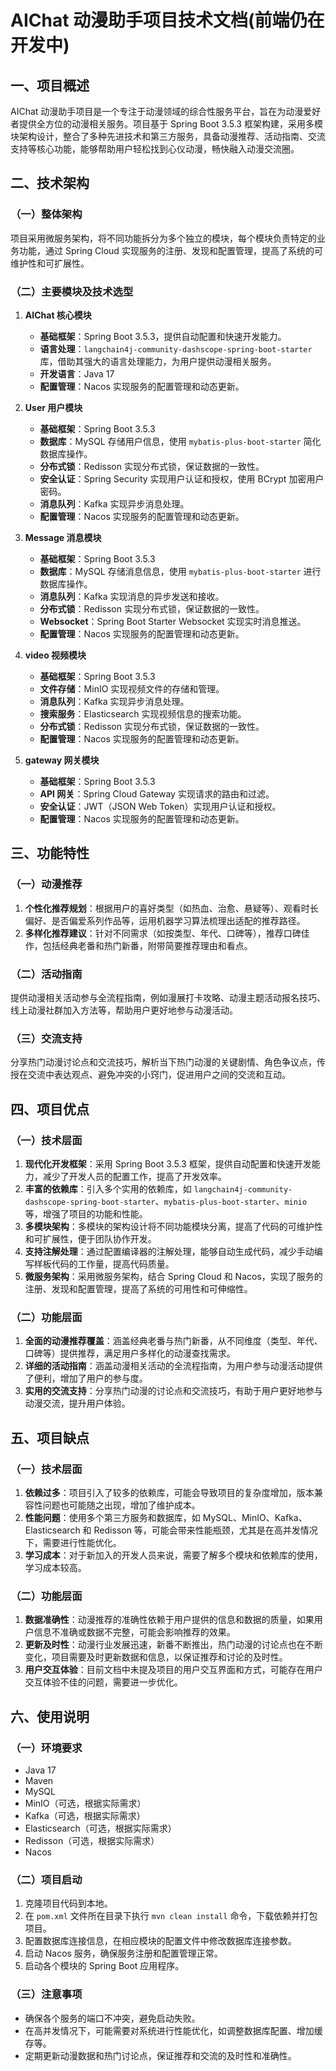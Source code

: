 # AIChat 动漫助手项目技术文档(前端仍在开发中)

## 一、项目概述
AIChat 动漫助手项目是一个专注于动漫领域的综合性服务平台，旨在为动漫爱好者提供全方位的动漫相关服务。项目基于 Spring Boot 3.5.3 框架构建，采用多模块架构设计，整合了多种先进技术和第三方服务，具备动漫推荐、活动指南、交流支持等核心功能，能够帮助用户轻松找到心仪动漫，畅快融入动漫交流圈。

## 二、技术架构

### （一）整体架构
项目采用微服务架构，将不同功能拆分为多个独立的模块，每个模块负责特定的业务功能，通过 Spring Cloud 实现服务的注册、发现和配置管理，提高了系统的可维护性和可扩展性。

### （二）主要模块及技术选型
1. **AIChat 核心模块**
    - **基础框架**：Spring Boot 3.5.3，提供自动配置和快速开发能力。
    - **语言处理**：`langchain4j-community-dashscope-spring-boot-starter` 库，借助其强大的语言处理能力，为用户提供动漫相关服务。
    - **开发语言**：Java 17
    - **配置管理**：Nacos 实现服务的配置管理和动态更新。


2. **User 用户模块**
    - **基础框架**：Spring Boot 3.5.3
    - **数据库**：MySQL 存储用户信息，使用 `mybatis-plus-boot-starter` 简化数据库操作。
    - **分布式锁**：Redisson 实现分布式锁，保证数据的一致性。
    - **安全认证**：Spring Security 实现用户认证和授权，使用 BCrypt 加密用户密码。
    - **消息队列**：Kafka 实现异步消息处理。
    - **配置管理**：Nacos 实现服务的配置管理和动态更新。

3. **Message 消息模块**
    - **基础框架**：Spring Boot 3.5.3
    - **数据库**：MySQL 存储消息信息，使用 `mybatis-plus-boot-starter` 进行数据库操作。
    - **消息队列**：Kafka 实现消息的异步发送和接收。
    - **分布式锁**：Redisson 实现分布式锁，保证数据的一致性。
    - **Websocket**：Spring Boot Starter Websocket 实现实时消息推送。
    - **配置管理**：Nacos 实现服务的配置管理和动态更新。

4. **video 视频模块**
    - **基础框架**：Spring Boot 3.5.3
    - **文件存储**：MinIO 实现视频文件的存储和管理。
    - **消息队列**：Kafka 实现异步消息处理。
    - **搜索服务**：Elasticsearch 实现视频信息的搜索功能。
    - **分布式锁**：Redisson 实现分布式锁，保证数据的一致性。
    - **配置管理**：Nacos 实现服务的配置管理和动态更新。

5. **gateway 网关模块**
    - **基础框架**：Spring Boot 3.5.3
    - **API 网关**：Spring Cloud Gateway 实现请求的路由和过滤。
    - **安全认证**：JWT（JSON Web Token）实现用户认证和授权。
    - **配置管理**：Nacos 实现服务的配置管理和动态更新。

## 三、功能特性

### （一）动漫推荐
1. **个性化推荐规划**：根据用户的喜好类型（如热血、治愈、悬疑等）、观看时长偏好、是否偏爱系列作品等，运用机器学习算法梳理出适配的推荐路径。
2. **多样化推荐建议**：针对不同需求（如按类型、年代、口碑等），推荐口碑佳作，包括经典老番和热门新番，附带简要推荐理由和看点。

### （二）活动指南
提供动漫相关活动参与全流程指南，例如漫展打卡攻略、动漫主题活动报名技巧、线上动漫社群加入方法等，帮助用户更好地参与动漫活动。

### （三）交流支持
分享热门动漫讨论点和交流技巧，解析当下热门动漫的关键剧情、角色争议点，传授在交流中表达观点、避免冲突的小窍门，促进用户之间的交流和互动。

## 四、项目优点

### （一）技术层面
1. **现代化开发框架**：采用 Spring Boot 3.5.3 框架，提供自动配置和快速开发能力，减少了开发人员的配置工作，提高了开发效率。
2. **丰富的依赖库**：引入多个实用的依赖库，如 `langchain4j-community-dashscope-spring-boot-starter`、`mybatis-plus-boot-starter`、`minio` 等，增强了项目的功能和性能。
3. **多模块架构**：多模块的架构设计将不同功能模块分离，提高了代码的可维护性和可扩展性，便于团队协作开发。
4. **支持注解处理**：通过配置编译器的注解处理，能够自动生成代码，减少手动编写样板代码的工作量，提高代码质量。
5. **微服务架构**：采用微服务架构，结合 Spring Cloud 和 Nacos，实现了服务的注册、发现和配置管理，提高了系统的可用性和可伸缩性。

### （二）功能层面
1. **全面的动漫推荐覆盖**：涵盖经典老番与热门新番，从不同维度（类型、年代、口碑等）提供推荐，满足用户多样化的动漫查找需求。
2. **详细的活动指南**：涵盖动漫相关活动的全流程指南，为用户参与动漫活动提供了便利，增加了用户的参与度。
3. **实用的交流支持**：分享热门动漫的讨论点和交流技巧，有助于用户更好地参与动漫交流，提升用户体验。

## 五、项目缺点

### （一）技术层面
1. **依赖过多**：项目引入了较多的依赖库，可能会导致项目的复杂度增加，版本兼容性问题也可能随之出现，增加了维护成本。
2. **性能问题**：使用多个第三方服务和数据库，如 MySQL、MinIO、Kafka、Elasticsearch 和 Redisson 等，可能会带来性能瓶颈，尤其是在高并发情况下，需要进行性能优化。
3. **学习成本**：对于新加入的开发人员来说，需要了解多个模块和依赖库的使用，学习成本较高。

### （二）功能层面
1. **数据准确性**：动漫推荐的准确性依赖于用户提供的信息和数据的质量，如果用户信息不准确或数据不完整，可能会影响推荐的效果。
2. **更新及时性**：动漫行业发展迅速，新番不断推出，热门动漫的讨论点也在不断变化，项目需要及时更新数据和信息，以保证推荐和讨论的及时性。
3. **用户交互体验**：目前文档中未提及项目的用户交互界面和方式，可能存在用户交互体验不佳的问题，需要进一步优化。

## 六、使用说明

### （一）环境要求
- Java 17
- Maven
- MySQL
- MinIO（可选，根据实际需求）
- Kafka（可选，根据实际需求）
- Elasticsearch（可选，根据实际需求）
- Redisson（可选，根据实际需求）
- Nacos

### （二）项目启动
1. 克隆项目代码到本地。
2. 在 `pom.xml` 文件所在目录下执行 `mvn clean install` 命令，下载依赖并打包项目。
3. 配置数据库连接信息，在相应模块的配置文件中修改数据库连接参数。
4. 启动 Nacos 服务，确保服务注册和配置管理正常。
5. 启动各个模块的 Spring Boot 应用程序。

### （三）注意事项
- 确保各个服务的端口不冲突，避免启动失败。
- 在高并发情况下，可能需要对系统进行性能优化，如调整数据库配置、增加缓存等。
- 定期更新动漫数据和热门讨论点，保证推荐和交流的及时性和准确性。
